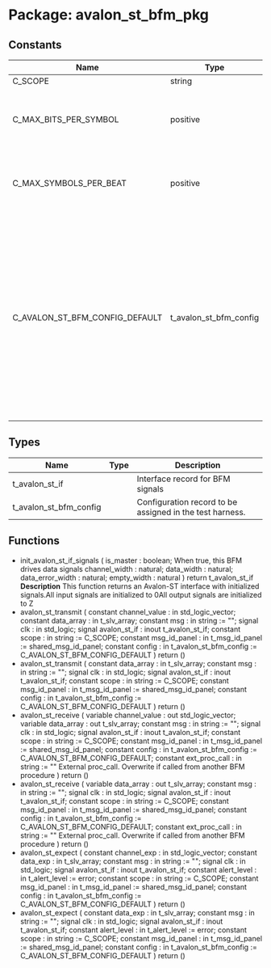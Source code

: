 # Package: avalon_st_bfm_pkg
## Constants
| Name                           | Type                   | Value                                                                                                                                                                                                                                                                                                                                                                                                                                                                                                                                                                                                                       | Description                                                   |
| ------------------------------ | ---------------------- | --------------------------------------------------------------------------------------------------------------------------------------------------------------------------------------------------------------------------------------------------------------------------------------------------------------------------------------------------------------------------------------------------------------------------------------------------------------------------------------------------------------------------------------------------------------------------------------------------------------------------- | ------------------------------------------------------------- |
| C_SCOPE                        | string                 |  "AVALON_ST BFM"                                                                                                                                                                                                                                                                                                                                                                                                                                                                                                                                                                                                            |                                                               |
| C_MAX_BITS_PER_SYMBOL          | positive               |  512                                                                                                                                                                                                                                                                                                                                                                                                                                                                                                                                                                                                                        | Recommended maximum in protocol specification (MNL-AVABUSREF) |
| C_MAX_SYMBOLS_PER_BEAT         | positive               |  32                                                                                                                                                                                                                                                                                                                                                                                                                                                                                                                                                                                                                         | Recommended maximum in protocol specification (MNL-AVABUSREF) |
| C_AVALON_ST_BFM_CONFIG_DEFAULT | t_avalon_st_bfm_config |  (     max_wait_cycles             => 100,     max_wait_cycles_severity    => ERROR,     clock_period                => -1 ns,     clock_period_margin         => 0 ns,     clock_margin_severity       => TB_ERROR,     setup_time                  => -1 ns,     hold_time                   => -1 ns,     bfm_sync                    => SYNC_ON_CLOCK_ONLY,     match_strictness            => MATCH_EXACT,     symbol_width                => 8,     first_symbol_in_msb         => true,     max_channel                 => 0,     use_packet_transfer         => true,     id_for_bfm                  => ID_BFM   ) | Define the default value for the BFM config                   |
## Types
| Name                   | Type | Description                                              |
| ---------------------- | ---- | -------------------------------------------------------- |
| t_avalon_st_if         |      | Interface record for BFM signals                         |
| t_avalon_st_bfm_config |      | Configuration record to be assigned in the test harness. |
## Functions
- init_avalon_st_if_signals <font id="function_arguments">(    is_master        : boolean;  When true, this BFM drives data signals
    channel_width    : natural;
    data_width       : natural;
    data_error_width : natural;
    empty_width      : natural
  )</font> <font id="function_return">return t_avalon_st_if</font>
**Description**
This function returns an Avalon-ST interface with initialized signals.All input signals are initialized to 0All output signals are initialized to Z
- avalon_st_transmit <font id="function_arguments">(    constant channel_value    : in    std_logic_vector;
    constant data_array       : in    t_slv_array;
    constant msg              : in    string                 := "";
    signal   clk              : in    std_logic;
    signal   avalon_st_if     : inout t_avalon_st_if;
    constant scope            : in    string                 := C_SCOPE;
    constant msg_id_panel     : in    t_msg_id_panel         := shared_msg_id_panel;
    constant config           : in    t_avalon_st_bfm_config := C_AVALON_ST_BFM_CONFIG_DEFAULT
  )</font> <font id="function_return">return ()</font>
- avalon_st_transmit <font id="function_arguments">(    constant data_array       : in    t_slv_array;
    constant msg              : in    string                 := "";
    signal   clk              : in    std_logic;
    signal   avalon_st_if     : inout t_avalon_st_if;
    constant scope            : in    string                 := C_SCOPE;
    constant msg_id_panel     : in    t_msg_id_panel         := shared_msg_id_panel;
    constant config           : in    t_avalon_st_bfm_config := C_AVALON_ST_BFM_CONFIG_DEFAULT
  )</font> <font id="function_return">return ()</font>
- avalon_st_receive <font id="function_arguments">(    variable channel_value    : out   std_logic_vector;
    variable data_array       : out   t_slv_array;
    constant msg              : in    string                 := "";
    signal   clk              : in    std_logic;
    signal   avalon_st_if     : inout t_avalon_st_if;
    constant scope            : in    string                 := C_SCOPE;
    constant msg_id_panel     : in    t_msg_id_panel         := shared_msg_id_panel;
    constant config           : in    t_avalon_st_bfm_config := C_AVALON_ST_BFM_CONFIG_DEFAULT;
    constant ext_proc_call    : in    string := ""   External proc_call. Overwrite if called from another BFM procedure
  )</font> <font id="function_return">return ()</font>
- avalon_st_receive <font id="function_arguments">(    variable data_array       : out   t_slv_array;
    constant msg              : in    string                 := "";
    signal   clk              : in    std_logic;
    signal   avalon_st_if     : inout t_avalon_st_if;
    constant scope            : in    string                 := C_SCOPE;
    constant msg_id_panel     : in    t_msg_id_panel         := shared_msg_id_panel;
    constant config           : in    t_avalon_st_bfm_config := C_AVALON_ST_BFM_CONFIG_DEFAULT;
    constant ext_proc_call    : in    string := ""   External proc_call. Overwrite if called from another BFM procedure
  )</font> <font id="function_return">return ()</font>
- avalon_st_expect <font id="function_arguments">(    constant channel_exp      : in    std_logic_vector;
    constant data_exp         : in    t_slv_array;
    constant msg              : in    string                 := "";
    signal   clk              : in    std_logic;
    signal   avalon_st_if     : inout t_avalon_st_if;
    constant alert_level      : in    t_alert_level          := error;
    constant scope            : in    string                 := C_SCOPE;
    constant msg_id_panel     : in    t_msg_id_panel         := shared_msg_id_panel;
    constant config           : in    t_avalon_st_bfm_config := C_AVALON_ST_BFM_CONFIG_DEFAULT
  )</font> <font id="function_return">return ()</font>
- avalon_st_expect <font id="function_arguments">(    constant data_exp         : in    t_slv_array;
    constant msg              : in    string                 := "";
    signal   clk              : in    std_logic;
    signal   avalon_st_if     : inout t_avalon_st_if;
    constant alert_level      : in    t_alert_level          := error;
    constant scope            : in    string                 := C_SCOPE;
    constant msg_id_panel     : in    t_msg_id_panel         := shared_msg_id_panel;
    constant config           : in    t_avalon_st_bfm_config := C_AVALON_ST_BFM_CONFIG_DEFAULT
  )</font> <font id="function_return">return ()</font>
